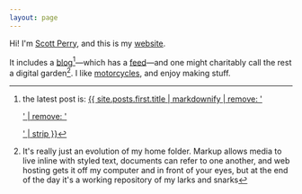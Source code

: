 ```yaml
---
layout: page
---
```


Hi! I'm [Scott Perry](about), and this is my [website](colophon).

It includes a [blog](blog)[^latest]—which has a [feed](/feed.xml)—and one might charitably call the rest a digital garden[^garden]. I like [motorcycles](/moto), and enjoy making stuff<!-- TODO: make a page that links to stuff—start using collections for this? tags? -->.


[^latest]: the latest post is: <a href="{{ site.posts.first.link | default: site.posts.first.url | relative_url }}">{{ site.posts.first.title | markdownify | remove: '<p>' | remove: '</p>' | strip }}</a>
[^garden]: It's really just an evolution of my home folder. Markup allows media to live inline with styled text, documents can refer to one another, and web hosting gets it off my computer and in front of your eyes, but at the end of the day it's a working repository of my larks and snarks